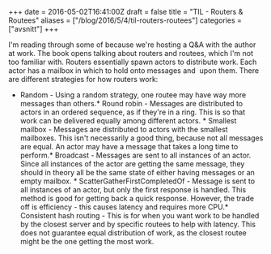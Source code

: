 +++
date = 2016-05-02T16:41:00Z
draft = false
title = "TIL - Routers & Routees"
aliases = ["/blog/2016/5/4/til-routers-routees"]
categories = ["avsnitt"]
+++

I'm reading through some of because we're hosting a Q&amp;A with the author at work. The book opens talking about routers and routees, which I'm not too familiar with.
Routers essentially spawn actors to distribute work. Each actor has a mailbox in which to hold onto messages and &nbsp;upon them. There are different strategies for how routers work:
* Random - Using a random strategy, one routee may have way more messages than others.* Round robin - Messages are distributed to actors in an ordered sequence, as if they're in a ring. This is so that work can be delivered equally among different actors.&nbsp;* Smallest mailbox - Messages are distributed to actors with the smallest mailboxes. This isn't necessarily a good thing, because not all messages are equal. An actor may have a message that takes a long time to perform.* Broadcast - Messages are sent to all instances of an actor. Since all instances of the actor are getting the same message, they should in theory all be the same state of either having messages or an empty mailbox.&nbsp;* ScatterGatherFirstCompletedOf - Message is sent to all instances of an actor, but only the first response is handled. This method is good for getting back a quick response. However, the trade off is efficiency - this causes latency and requires more CPU.* Consistent hash routing - This is for when you want work to be handled by the closest server and by specific routees to help with latency. This does not guarantee equal distribution of work, as the closest routee might be the one getting the most work.
